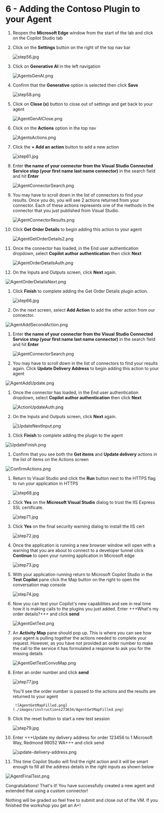 # 6 - Adding the Contoso Plugin to your Agent

1. Reopen the **Microsoft Edge** window from the start of the lab and click on the Copilot Studio tab

1. Click on the **Settings** button on the right of the top nav bar

    ![step56.jpg](./images/instructions273634/step56.jpg)

1. Click on **Generative AI** in the left navigation

    ![AgentsGenAI.png](./images/instructions273634/AgentsGenAI.png)

1. Confirm that the **Generative** option is selected then click **Save**

    ![step58.png](./images/instructions273634/step58.png)

1. Click on **Close (x)** button to close out of settings and get back to your agent

    ![AgentGenAIClose.png](./images/instructions273634/AgentGenAIClose.png)

1. Click on the **Actions** option in the top nav

    ![AgentsActions.png](instructions273634/AgentsActions.png)

1. Click the **+ Add an action** button to add a new action

    ![step61.jpg](./images/instructions273634/step61.jpg)

1. Enter **the name of your connector from the Visual Studio Connected Service step (your first name last name connector)** in the search field and hit **Enter**

    ![AgentConnectorSearch.png](./images/instructions273634/AgentConnectorSearch.png)

1. You may have to scroll down in the list of connectors to find your results. Once you do, you will see 2 actions returned from your connector. Each of these actions represents one of the methods in the connector that you just published from Visual Studio. 

    ![AgentConnectorResults.png](./images/instructions273634/AgentConnectorResults.png)

1. Click **Get Order Details** to begin adding this action to your agent

    ![AgentGetOrderDetails2.png](./images/instructions273634/AgentGetOrderDetails2.png)

1. Once the connector has loaded, in the End user authentication dropdown, select **Copilot author authentication** then click **Next**

    ![AgentOrderDetailsAuth.png](./images/instructions273634/AgentOrderDetailsAuth.png)

1. On the Inputs and Outputs screen, click **Next** again.

![AgentOrderDetailsNext.png](./images/instructions273634/AgentOrderDetailsNext.png)

1. Click **Finish** to complete adding the Get Order Details plugin action.

    ![step66.jpg](./images/instructions273634/step66.jpg)

1. On the next screen, select **Add Action** to add the other action from our connector.

![AgentAddSecondAction.png](./images/instructions273634/AgentAddSecondAction.png)

1. Enter **the name of your connector from the Visual Studio Connected Service step (your first name last name connector)** in the search field and hit **Enter**

    ![AgentConnectorSearch.png](./images/instructions273634/AgentConnectorSearch.png)

1. You may have to scroll down in the list of connectors to find your results again. Click **Update Delivery Address** to begin adding this action to your agent

![AgentAddUpdate.png](./images/instructions273634/AgentAddUpdate.png)

1. Once the connector has loaded, in the End user authentication dropdown, select **Copilot author authentication** then click **Next**

    ![ActionUpdateAuth.png](./images/instructions273634/ActionUpdateAuth.png)

1. On the Inputs and Outputs screen, click **Next** again.

   ![UpdateNextInput.png](./images/instructions273634/UpdateNextInput.png)

1. Click **Finish** to complete adding the plugin to the agent

![UpdateFinish.png](./images/instructions273634/UpdateFinish.png)

1. Confirm that you see both the **Get items** and **Update delivery** actions in the list of items on the Actions screen

![ConfirmActions.png](./images/instructions273634/ConfirmActions.png)

1. Return to Visual Studio and click the **Run** button next to the HTTPS flag to run your application in HTTPS

    ![step68.jpg](./images/instructions273634/step68.jpg)

1. Click **Yes** on the **Microsoft Visual Studio** dialog to trust the IIS Express SSL certificate.

    ![step71.jpg](./images/instructions273634/step71.jpg)

1. Click **Yes** on the final security warning dialog to install the IIS cert

    ![step72.jpg](./images/instructions273634/step72.jpg)

1. Once the application is running a new browser window will open with a warning that you are about to connect to a developer tunnel click **Continue** to open your running application in Microsoft edge

    ![step73.jpg](./images/instructions273634/step73.jpg)

1. With your application running return to Microsoft Copilot Studio in the **Test Copilot** pane click the Map button on the right to open the conversation map console

    ![step74.jpg](./images/instructions273634/step74.jpg)

1. Now you can test your Copilot's new capabilities and see in real time how it is making calls to the plugins you just added. Enter +++What's my order details?+++ and click **send**

    ![AgentGetTest.png](./images/instructions273634/AgentGetTest.png)

1. An **Activity Map** pane should pop up. This is where you can see how your agent is pulling together the actions needed to complete your request. However, as you have not provided an order number to make the call to the service it has formulated a response to ask you for the missing details

    ![AgentGetTestConvoMap.png](./images/instructions273634/AgentGetTestConvoMap.png)

1. Enter an order number and click **send**

    ![step77.jpg](./images/instructions273634/step77.jpg)

    You'll see the order number is passed to the actions and the results are returned to your agent

        ![AgentGetMapFilled.png](./images/instructions273634/AgentGetMapFilled.png)

1. Click the reset button to start a new test session

    ![step79.jpg](./images/instructions273634/step79.jpg)
1. Enter +++Update my delivery address for order 123456 to 1 Microsoft Way, Redmond 98052 WA+++ and click send

    ![update-delivery-address.png](./images/instructions273634/update-delivery-address.png)

1. This time Copilot Studio will find the right action and it will be smart enough to fill all the address details in the right inputs as shown below

![AgentFinalTest.png](./images/instructions273634/AgentFinalTest.png)

Congratulations! That's it! You have successfully created a new agent and extended that using a custom connector! 

Nothing will be graded so feel free to submit and close out of the VM. If you finished the workshop you get an A+!
